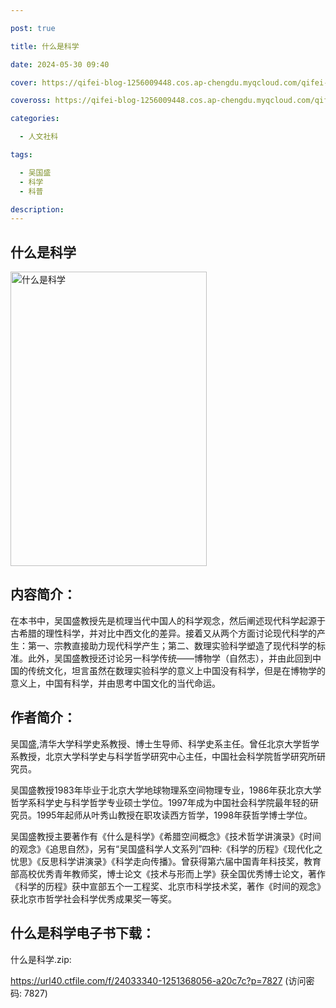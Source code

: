 ```yaml
---

post: true

title: 什么是科学

date: 2024-05-30 09:40

cover: https://qifei-blog-1256009448.cos.ap-chengdu.myqcloud.com/qifei-blog/64ccb3411ddac507cc79a285.jpg

coveross: https://qifei-blog-1256009448.cos.ap-chengdu.myqcloud.com/qifei-blog/64ccb3411ddac507cc79a285.jpg

categories:

  - 人文社科

tags:

  - 吴国盛
  - 科学
  - 科普

description:
---
```


## 什么是科学

<img alt="什么是科学" class="aligncenter loaded" data-was-processed="true" decoding="async" fetchpriority="high" height="471" src="https://qifei-blog-1256009448.cos.ap-chengdu.myqcloud.com/qifei-blog/64ccb3411ddac507cc79a285.jpg" style="cursor: zoom-in;" width="314"/>

## 内容简介：

在本书中，吴国盛教授先是梳理当代中国人的科学观念，然后阐述现代科学起源于古希腊的理性科学，并对比中西文化的差异。接着又从两个方面讨论现代科学的产生：第一、宗教直接助力现代科学产生；第二、数理实验科学塑造了现代科学的标准。此外，吴国盛教授还讨论另一科学传统——博物学（自然志），并由此回到中国的传统文化，坦言虽然在数理实验科学的意义上中国没有科学，但是在博物学的意义上，中国有科学，并由思考中国文化的当代命运。

## 作者简介：

吴国盛,清华大学科学史系教授、博士生导师、科学史系主任。曾任北京大学哲学系教授，北京大学科学史与科学哲学研究中心主任，中国社会科学院哲学研究所研究员。

吴国盛教授1983年毕业于北京大学地球物理系空间物理专业，1986年获北京大学哲学系科学史与科学哲学专业硕士学位。1997年成为中国社会科学院最年轻的研究员。1995年起师从叶秀山教授在职攻读西方哲学，1998年获哲学博士学位。

吴国盛教授主要著作有《什么是科学》《希腊空间概念》《技术哲学讲演录》《时间的观念》《追思自然》，另有“吴国盛科学人文系列”四种:《科学的历程》《现代化之忧思》《反思科学讲演录》《科学走向传播》。曾获得第六届中国青年科技奖，教育部高校优秀青年教师奖，博士论文《技术与形而上学》获全国优秀博士论文，著作《科学的历程》获中宣部五个一工程奖、北京市科学技术奖，著作《时间的观念》获北京市哲学社会科学优秀成果奖一等奖。

## 什么是科学电子书下载：

什么是科学.zip: 

https://url40.ctfile.com/f/24033340-1251368056-a20c7c?p=7827 (访问密码: 7827)
